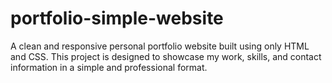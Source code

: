# portfolio-simple-website
 A clean and responsive personal portfolio website built using only HTML and CSS. This project is designed to showcase my work, skills, and contact information in a simple and professional format.
